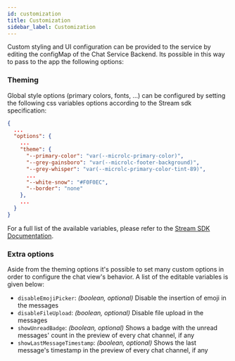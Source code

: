 ```yaml
---
id: customization
title: Customization
sidebar_label: Customization
---
```

Custom styling and UI configuration can be provided to the service by editing the configMap of the Chat Service Backend.
Its possible in  this way to pass to the app the following options:

### Theming

Global style options (primary colors, fonts, ...) can be configured by setting the following css variables options according to the Stream sdk specification: 

```json
{
  ...
  "options": {
    ...
    "theme": {
      "--primary-color": "var(--microlc-primary-color)",
      "--grey-gainsboro": "var(--microlc-footer-background)",
      "--grey-whisper": "var(--microlc-primary-color-tint-89)",
      ...
      "--white-snow": "#F0F0EC",
      "--border": "none"
    },
    ...
  }
}
```

For a full list of the available variables, please refer to the [Stream SDK Documentation](https://getstream.io/chat/docs/sdk/react/customization/css_and_theming/#css-variables).

### Extra options

Aside from the theming options it's possible to set many custom options in order to configure the chat view's behavior. A list of the editable variables is given below:

- `disableEmojiPicker`: *(boolean, optional)* Disable the insertion of emoji in the messages
- `disableFileUpload`: *(boolean, optional)* Disable file upload in the messages
- `showUnreadBadge`: *(boolean, optional)* Shows a badge with the unread messages' count in the preview of every chat channel, if any 
- `showLastMessageTimestamp`: *(boolean, optional)*  Shows the last message's timestamp in the preview of every chat channel, if any
